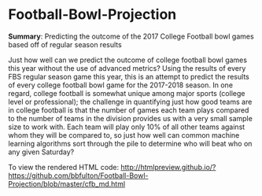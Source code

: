 # Football-Bowl-Projection
<b>Summary</b>:  Predicting the outcome of the 2017 College Football bowl games based off of regular season results

Just how well can we predict the outcome of college football bowl games this year without the use of advanced metrics?  Using the results of every FBS regular season game this year, this is an attempt to predict the results of every college football bowl game for the 2017-2018 season.  In one regard, college football is somewhat unique among major sports (college level or professional); the challenge in quantifying just how good teams are in college football is that the number of games each team plays compared to the number of teams in the division provides us with a very small sample size to work with.  Each team will play only 10% of all other teams against whom they will be compared to, so just how well can common machine learning algorithms sort through the pile to determine who will beat who on any given Saturday?  

To view the rendered HTML code:  http://htmlpreview.github.io/?https://github.com/bbfulton/Football-Bowl-Projection/blob/master/cfb_md.html
